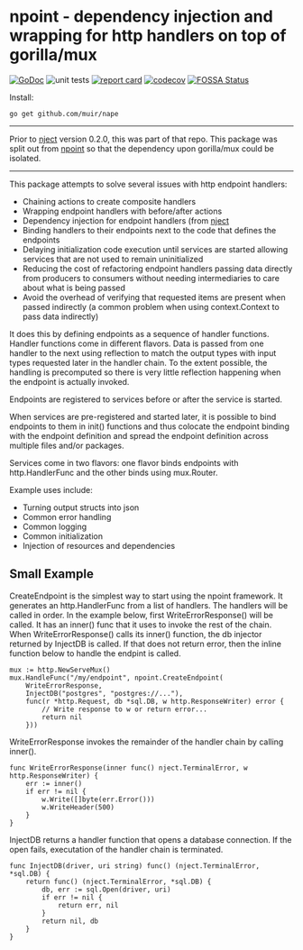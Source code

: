 # npoint - dependency injection and wrapping for http handlers on top of gorilla/mux

[![GoDoc](https://godoc.org/github.com/muir/nape?status.png)](https://pkg.go.dev/github.com/muir/nape)
![unit tests](https://github.com/muir/nape/actions/workflows/go.yml/badge.svg)
[![report card](https://goreportcard.com/badge/github.com/muir/nape)](https://goreportcard.com/report/github.com/muir/nape)
[![codecov](https://codecov.io/gh/muir/nape/branch/main/graph/badge.svg)](https://codecov.io/gh/muir/nape)
[![FOSSA Status](https://app.fossa.com/api/projects/git%2Bgithub.com%2Fmuir%2Fnape.svg?type=shield)](https://app.fossa.com/projects/git%2Bgithub.com%2Fmuir%2Fnape?ref=badge_shield)

Install:

	go get github.com/muir/nape

---

Prior to [nject](https://github.com/muir/nject) version 0.2.0, this was part of that repo.
This package was split out from [npoint](https://github.com/muir/npoint) so that the
dependency upon gorilla/mux could be isolated.

---

This package attempts to solve several issues with http endpoint handlers:

 * Chaining actions to create composite handlers 
 * Wrapping endpoint handlers with before/after actions
 * Dependency injection for endpoint handlers (from [nject](https://github.com/muir/nject)
 * Binding handlers to their endpoints next to the code that defines the endpoints
 * Delaying initialization code execution until services are started allowing services that are not used to remain uninitialized
 * Reducing the cost of refactoring endpoint handlers passing data directly from producers to consumers without needing intermediaries to care about what is being passed
 * Avoid the overhead of verifying that requested items are present when passed indirectly (a common problem when using context.Context to pass data indirectly)

It does this by defining endpoints as a sequence of handler functions.  Handler functions
come in different flavors.  Data is passed from one handler to the next using reflection to 
match the output types with input types requested later in the handler chain.  To the extent
possible, the handling is precomputed so there is very little reflection happening when the
endpoint is actually invoked.

Endpoints are registered to services before or after the service is started.

When services are pre-registered and started later, it is possible to bind endpoints
to them in init() functions and thus colocate the endpoint binding with the endpoint
definition and spread the endpoint definition across multiple files and/or packages.

Services come in two flavors: one flavor binds endpoints with http.HandlerFunc and the
other binds using mux.Router.  

Example uses include:

 * Turning output structs into json
 * Common error handling
 * Common logging
 * Common initialization
 * Injection of resources and dependencies

## Small Example

CreateEndpoint is the simplest way to start using the npoint framework.  It
generates an http.HandlerFunc from a list of handlers.  The handlers will be called
in order.   In the example below, first WriteErrorResponse() will be called.  It
has an inner() func that it uses to invoke the rest of the chain.  When 
WriteErrorResponse() calls its inner() function, the db injector returned by
InjectDB is called.  If that does not return error, then the inline function below
to handle the endpint is called.  

	mux := http.NewServeMux()
	mux.HandleFunc("/my/endpoint", npoint.CreateEndpoint(
		WriteErrorResponse,
		InjectDB("postgres", "postgres://..."),
		func(r *http.Request, db *sql.DB, w http.ResponseWriter) error {
			// Write response to w or return error...
			return nil
		}))

WriteErrorResponse invokes the remainder of the handler chain by calling inner().

	func WriteErrorResponse(inner func() nject.TerminalError, w http.ResponseWriter) {
		err := inner()
		if err != nil {
			w.Write([]byte(err.Error()))
			w.WriteHeader(500)
		}
	}

InjectDB returns a handler function that opens a database connection.   If the open
fails, executation of the handler chain is terminated.

	func InjectDB(driver, uri string) func() (nject.TerminalError, *sql.DB) {
		return func() (nject.TerminalError, *sql.DB) {
			db, err := sql.Open(driver, uri)
			if err != nil {
				return err, nil
			}
			return nil, db
		}
	}

